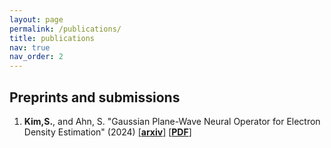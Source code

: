 ```yaml
---
layout: page
permalink: /publications/
title: publications
nav: true
nav_order: 2
---
```


<!-- _pages/publications.md -->

<!-- <div class="publications">

{% bibliography %}

</div> -->

## Preprints and submissions
1. **Kim,S.**, and Ahn, S. "Gaussian Plane-Wave Neural Operator for Electron Density Estimation" (2024) [[**arxiv**]](https://arxiv.org/abs/2402.04278) [[**PDF**]](https://arxiv.org/pdf/2402.04278.pdf)